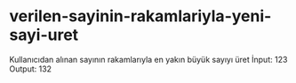 # verilen-sayinin-rakamlariyla-yeni-sayi-uret
Kullanıcıdan alınan sayının rakamlarıyla en yakın büyük sayıyı üret
İnput: 123
Output: 132 
